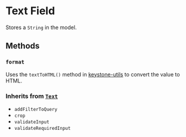 # Text Field

Stores a `String` in the model.

## Methods

### `format`

Uses the `textToHTML()` method in [keystone-utils](https://github.com/keystonejs/keystone-utils#conversion-utilities) to convert the value to HTML.

### Inherits from [`Text`](../text)

* `addFilterToQuery`
* `crop`
* `validateInput`
* `validateRequiredInput`
